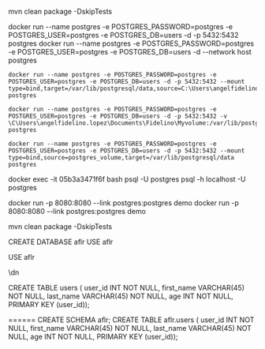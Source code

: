 
mvn clean package -DskipTests





		
  docker run --name postgres -e POSTGRES_PASSWORD=postgres -e POSTGRES_USER=postgres -e POSTGRES_DB=users -d -p 5432:5432 postgres
	docker run --name postgres -e POSTGRES_PASSWORD=postgres -e POSTGRES_USER=postgres -e POSTGRES_DB=users -d --network host postgres
	
	
	docker run --name postgres -e POSTGRES_PASSWORD=postgres -e POSTGRES_USER=postgres -e POSTGRES_DB=users -d -p 5432:5432 --mount type=bind,target=/var/lib/postgresql/data,source=C:\Users\angelfidelino.lopez\Documents\Fidelino\Myvolume postgres
	
	docker run --name postgres -e POSTGRES_PASSWORD=postgres -e POSTGRES_USER=postgres -e POSTGRES_DB=users -d -p 5432:5432 -v \C\Users\angelfidelino.lopez\Documents\Fidelino\Myvolume:/var/lib/postgresql/data postgres
	
	docker run --name postgres -e POSTGRES_PASSWORD=postgres -e POSTGRES_USER=postgres -e POSTGRES_DB=users -d -p 5432:5432 --mount type=bind,source=postgres_volume,target=/var/lib/postgresql/data postgres
  
  docker exec -it 05b3a3471f6f bash
	psql -U postgres
	psql -h localhost -U postgres
  
  
  docker run -p 8080:8080 --link postgres:postgres demo
  docker run -p 8080:8080 --link postgres:postgres demo
  
  mvn clean package -DskipTests
  
  CREATE DATABASE aflr
  USE aflr
  
  
  USE aflr
  
  \dn
  

  CREATE TABLE users (
   user_id INT NOT NULL,
   first_name VARCHAR(45) NOT NULL,
   last_name VARCHAR(45) NOT NULL,
   age INT NOT NULL,
   PRIMARY KEY (user_id));
   
  ======
  CREATE SCHEMA aflr;
  CREATE TABLE aflr.users (
   user_id INT NOT NULL,
   first_name VARCHAR(45) NOT NULL,
   last_name VARCHAR(45) NOT NULL,
   age INT NOT NULL,
   PRIMARY KEY (user_id));
